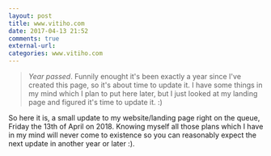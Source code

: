 ```yaml
---
layout: post
title: www.vitiho.com
date: 2017-04-13 21:52
comments: true
external-url:
categories: www.vitiho.com
---
```


> *Year passed*. Funnily enought it's been exactly a year since I've created this page, so it's about time to update it. I have some things in my mind which I plan to put here later, but I just looked at my landing page and figured it's time to update it. :)

So here it is, a small update to my website/landing page right on the queue, Friday the 13th of April on 2018. Knowing myself all those plans which I have in my mind will never come to existence so you can reasonably expect the next update in another year or later :).

